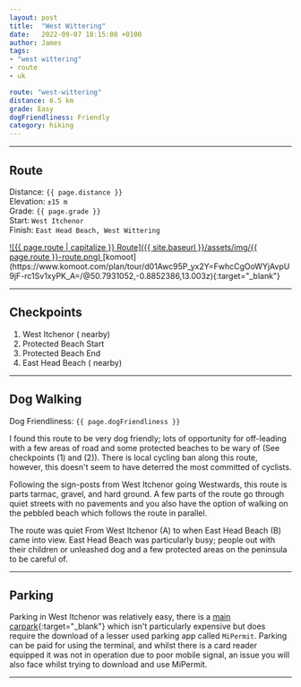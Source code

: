 ```yaml
---
layout: post
title:  "West Wittering"
date:   2022-09-07 18:15:00 +0100
author: James
tags:
- "west wittering"
- route
- uk

route: "west-wittering"
distance: 6.5 km
grade: Easy
dogFriendliness: Friendly
category: hiking
---
```


<hr />

## Route

Distance: `{{ page.distance }}`<br />
Elevation: `±15 m`<br />
Grade: `{{ page.grade }}`<br />
Start: `West Itchenor`<br />
Finish: `East Head Beach, West Wittering`

<a alt="{{ page.route | capitalize }} Route" data-lightbox="image-1" href="{{ site.baseurl }}/assets/img/{{ page.route }}-route.png">
    ![{{ page.route | capitalize }} Route]({{ site.baseurl }}/assets/img/{{ page.route }}-route.png)
</a>
[komoot](https://www.komoot.com/plan/tour/d01Awc95P_yx2Y=FwhcCgOoWYjAvpU9jF-rc1Sv1xyPK_A=/@50.7931052,-0.8852386,13.003z){:target="_blank"}

<hr />

## Checkpoints
<ol>
    <li>West Itchenor (<i class="fa fa-coffee" aria-hidden="true"></i>
    <i class="fa fa-female" aria-hidden="true"></i><i class="fa fa-male" aria-hidden="true"></i> nearby)</li>
    <li>Protected Beach Start</li>
    <li>Protected Beach End</li>
    <li>East Head Beach (<i class="fa fa-female" aria-hidden="true"></i><i class="fa fa-male" aria-hidden="true"></i> nearby)</li>
</ol>

<hr />

## Dog Walking

Dog Friendliness: `{{ page.dogFriendliness }}`

I found this route to be very dog friendly; lots of opportunity for off-leading with a few areas of road and some protected beaches to be wary of (See checkpoints (1) and (2)). There is local cycling ban along this route, however, this doesn't seem to have deterred the most committed of cyclists.

Following the sign-posts from West Itchenor going Westwards, this route is parts tarmac, gravel, and hard ground. A few parts of the route go through quiet streets with no pavements and you also have the option of walking on the pebbled beach which follows the route in parallel.

The route was quiet From West Itchenor (A) to when East Head Beach (B) came into view. East Head Beach was particularly busy; people out with their children or unleashed dog and a few protected areas on the peninsula to be careful of.

<hr />

## Parking

Parking in West Itchenor was relatively easy, there is a [main carpark](https://www.conservancy.co.uk/page/itchenor-car-park){:target="_blank"} which isn't particularly expensive but does require the download of a lesser used parking app called `MiPermit`. Parking can be paid for using the terminal, and whilst there is a card reader equipped it was not in operation due to poor mobile signal, an issue you will also face whilst trying to download and use MiPermit.

<hr />

